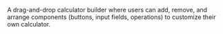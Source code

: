 A drag-and-drop calculator builder where users can add, remove, and arrange components (buttons, input fields, operations) to customize their own calculator.
